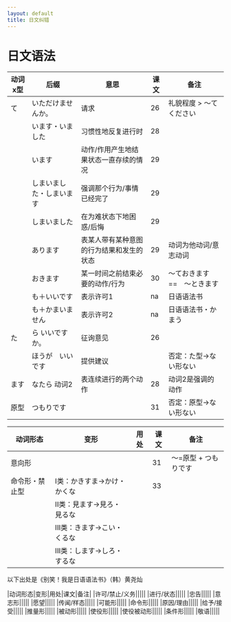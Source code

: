 ```yaml
---
layout: default
title: 日文纠错
---
```


# 日文语法

|动词x型|后缀|意思|课文|备注|
|---|---|---|---|---|
|て|いただけませんか。|请求|26|礼貌程度 > 〜て　ください|
||います・いました|习惯性地反复进行时|28||
||います|动作/作用产生地结果状态一直存续的情况|29||
||しまいました・しまいます|强调那个行为/事情已经完了|29||
||しまいました|在为难状态下地困惑/后悔|29||
||あります|表某人带有某种意图的行为结果和发生的状态|29|动词为他动词/意志动词|
||おきます|某一时间之前结束必要的动作/行为|30|〜ておきます ==　〜ときます|
||も＋いいです|表示许可1|na|日语语法书|
||も＋かまいません|表示许可2|na|日语语法书・かまう|
|た|ら いいですか。|征询意见|26||
||ほうが　いいです|提供建议||否定：た型→ない形ない|
|ます|なたら 动词2|表连续进行的两个动作|28|动词2是强调的动作|
|原型|つもりです||31|否定：原型→ない形ない|



|动词形态|变形|用处|课文|备注|
|---|---|---|---|---|
|意向形|||31|～=原型 + つもりです|
|命令形・禁止型|I类：かきすま→かけ・かくな　||33||
||II类：見ます→見ろ・見るな　||||
||III类：きます→こい・くるな　||||
||III类：します→しろ・するな　||||

以下出处是《别笑！我是日语语法书》（韩）黄尧灿

|动词形态|变形|用处|课文|备注|
|许可/禁止/义务|||||
|进行/状态|||||
|忠告|||||
|意志形|||||
|愿望|||||
|传闻/样态|||||
|可能形|||||
|命令形|||||
|原因/理由|||||
|给予/接受|||||
|推量形|||||
|被动形|||||
|使役形|||||
|使役被动形|||||
|条件形|||||
|敬语|||||






